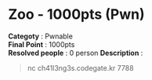 Zoo - 1000pts (Pwn)
========================
**Categoty** : Pwnable<br />
**Final Point** : 1000pts<br />
**Resolved people** : 0 person
**Description** : 
> nc ch41l3ng3s.codegate.kr 7788
